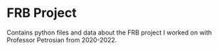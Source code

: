 # FRB Project

Contains python files and data about the FRB project I worked on with Professor Petrosian from 2020-2022.
